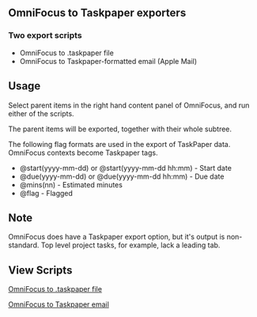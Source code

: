 
## OmniFocus to Taskpaper exporters
### Two export scripts
- OmniFocus to .taskpaper file
- OmniFocus to Taskpaper-formatted email (Apple Mail)

## Usage

Select parent items in the right hand content panel of OmniFocus, and run either of the scripts.

The parent items will be exported, together with their whole subtree.

The following flag formats are used in the export of TaskPaper data. 
OmniFocus contexts become Taskpaper tags.

- @start(yyyy-mm-dd) or @start(yyyy-mm-dd hh:mm) - Start date 
- @due(yyyy-mm-dd) or @due(yyyy-mm-dd hh:mm) - Due date
- @mins(nn) - Estimated minutes
- @flag - Flagged


## Note
 
OmniFocus does have a Taskpaper export option, but it's output is non-standard. Top level project tasks, for example, lack a leading tab.

##  View Scripts
[OmniFocus to .taskpaper file](https://github.com/RobTrew/tree-tools/blob/master/OmniFocus%20scripts/TaskPaper%20scripts/OF2TaskPaper-005.applescript)

[OmniFocus to Taskpaper email](https://github.com/RobTrew/tree-tools/blob/master/OmniFocus%20scripts/TaskPaper%20scripts/OF2TaskPaperMail-005.applescript)



